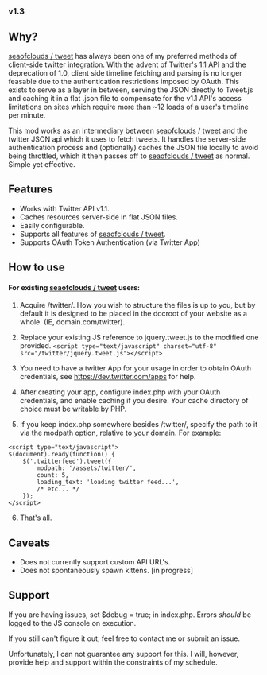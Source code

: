 ### v1.3

## Why?
[seaofclouds / tweet](https://github.com/seaofclouds/tweet) has always been one of my preferred methods of client-side twitter integration. With the advent of Twitter's 1.1 API and the deprecation of 1.0, client side timeline fetching and parsing is no longer feasable due to the authentication restrictions imposed by OAuth. This exists to serve as a layer in between, serving the JSON directly to Tweet.js and caching it in a flat .json file to compensate for the v1.1 API's access limitations on sites which require more than ~12 loads of a user's timeline per minute. 

This mod works as an intermediary between [seaofclouds / tweet](https://github.com/seaofclouds/tweet) and the twitter JSON api which it uses to fetch tweets. It handles the server-side authentication process and (optionally) caches the JSON file locally to avoid being throttled, which it then passes off to [seaofclouds / tweet](https://github.com/seaofclouds/tweet) as normal. Simple yet effective.   


## Features
* Works with Twitter API v1.1.
* Caches resources server-side in flat JSON files.
* Easily configurable.
* Supports all features of [seaofclouds / tweet](https://github.com/seaofclouds/tweet). 
* Supports OAuth Token Authentication (via Twitter App)


## How to use
#### For existing [seaofclouds / tweet](https://github.com/seaofclouds/tweet) users:
1. Acquire /twitter/. How you wish to structure the files is up to you, but by default it is designed to be placed in the docroot of your website as a whole. (IE, domain.com/twitter).

2. Replace your existing JS reference to jquery.tweet.js to the modified one provided.
```<script type="text/javascript" charset="utf-8" src="/twitter/jquery.tweet.js"></script>```

3. You need to have a twitter App for your usage in order to obtain OAuth credentials, see https://dev.twitter.com/apps for help.

4. After creating your app, configure index.php with your OAuth credentials, and enable caching if you desire. Your cache directory of choice must be writable by PHP.

5. If you keep index.php somewhere besides /twitter/, specify the path to it via the modpath option, relative to your domain. For example:
```
<script type="text/javascript">
$(document).ready(function() {
    $('.twitterfeed').tweet({
        modpath: '/assets/twitter/',
        count: 5,
        loading_text: 'loading twitter feed...',
        /* etc... */
    });
</script>
```

6. That's all.


## Caveats
* Does not currently support custom API URL's.
* Does not spontaneously spawn kittens. [in progress]


## Support
If you are having issues, set $debug = true; in index.php. Errors _should_ be logged to the JS console on execution.

If you still can't figure it out, feel free to contact me or submit an issue.

Unfortunately, I can not guarantee any support for this. I will, however, provide help and support within the constraints of my schedule.
